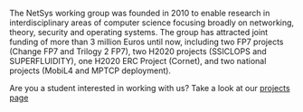 The NetSys working group was founded in 2010 to enable research in interdisciplinary areas of computer science focusing broadly on networking, theory, security and operating systems. The group has attracted joint funding of more than 3 million Euros until now, including two FP7 projects (Change FP7 and Trilogy 2 FP7), two H2020 projects (SSICLOPS and SUPERFLUIDITY), one H2020 ERC Project (Cornet), and two national projects (MobiL4 and MPTCP deployment).

Are you a student interested in working with us? Take a look at our [projects page](./student-projects)

